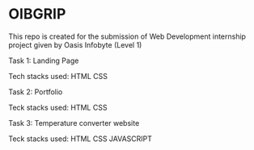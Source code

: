 # OIBGRIP

This repo is created for the submission of Web Development internship project given by Oasis Infobyte (Level 1)

Task 1: Landing Page

Tech stacks used: HTML CSS 

Task 2: Portfolio

Teck stacks used: HTML CSS

Task 3: Temperature converter website

Teck stacks used: HTML CSS JAVASCRIPT
